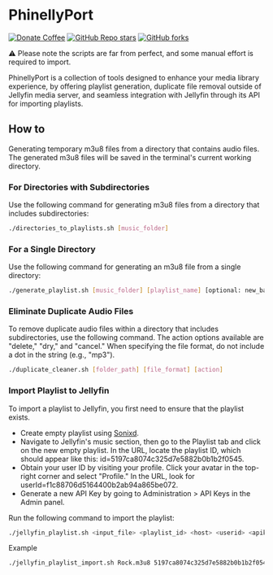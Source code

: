 # PhinellyPort
<p>
    <a href="https://etherscan.io/address/0xBBB96204E45D11C9799c6B12E6eE6F0d4A071Ef5" target="_new"><img src="https://img.shields.io/badge/Donate%20Coffee-ETH-blue?style=for-the-badge&amp;logo=ethereum" alt="Donate Coffee"></a>
    <a href="https://github.com/mattiasghodsian/PhinellyPort/stargazers" target="_new"><img alt="GitHub Repo stars" src="https://img.shields.io/github/stars/mattiasghodsian/PhinellyPort?style=for-the-badge&logo=github&label=Stars&color=blue"></a>
    <a href="https://github.com/mattiasghodsian/PhinellyPort/network/members" target="_new"><img alt="GitHub forks" src="https://img.shields.io/github/forks/mattiasghodsian/PhinellyPort?style=for-the-badge&logo=github&label=Forks&color=blue"></a>

</p>

<p>⚠️ Please note the scripts are far from perfect, and some manual effort is required to import.</center>

PhinellyPort is a collection of tools designed to enhance your media library experience, by offering playlist generation, duplicate file removal outside of Jellyfin media server, and seamless integration with Jellyfin through its API for importing playlists.

## How to
Generating temporary m3u8 files from a directory that contains audio files. The generated m3u8 files will be saved in the terminal's current working directory.

### For Directories with Subdirectories
Use the following command for generating m3u8 files from a directory that includes subdirectories:
```sh
./directories_to_playlists.sh [music_folder]
```
### For a Single Directory
Use the following command for generating an m3u8 file from a single directory:
```sh
./generate_playlist.sh [music_folder] [playlist_name] [optional: new_base_path]
```
### Eliminate Duplicate Audio Files
To remove duplicate audio files within a directory that includes subdirectories, use the following command. The action options available are "delete," "dry," and "cancel." When specifying the file format, do not include a dot in the string (e.g., "mp3").
```sh
./duplicate_cleaner.sh [folder_path] [file_format] [action]
```

### Import Playlist to Jellyfin
To import a playlist to Jellyfin, you first need to ensure that the playlist exists.

- Create empty playlist using [Sonixd](https://github.com/jeffvli/sonixd).
- Navigate to Jellyfin's music section, then go to the Playlist tab and click on the new empty playlist. In the URL, locate the playlist ID, which should appear like this: id=5197ca8074c325d7e5882b0b1b2f0545.
- Obtain your user ID by visiting your profile. Click your avatar in the top-right corner and select "Profile." In the URL, look for userId=f1c88706d5164400b2ab94a865be072.
- Generate a new API Key by going to Administration > API Keys in the Admin panel.

Run the following command to import the playlist:
```sh
./jellyfin_playlist.sh <input_file> <playlist_id> <host> <userid> <apikey>
```
Example
```sh
./jellyfin_playlist_import.sh Rock.m3u8 5197ca8074c325d7e5882b0b1b2f0545 example.com f1c88706d5164400b2ab94a865be072 0050cbe10cf149e000dd8b18c623c780
```